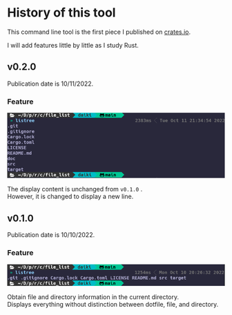 # History of this tool

This command line tool is the first piece I published on [crates.io](https://crates.io/crates/listree).

I will add features little by little as I study Rust.

## v0.2.0

Publication date is 10/11/2022.

### Feature

![v0.2.0](./asset/v0.2.0.png)

The display content is unchanged from `v0.1.0` .  
However, it is changed to display a new line.

## v0.1.0

Publication date is 10/10/2022.

### Feature

![v0.1.0](./asset/v0.1.0.png)

Obtain file and directory information in the current directory.  
Displays everything without distinction between dotfile, file, and directory.
